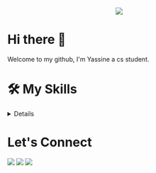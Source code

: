 <h1 align="center">
 <img src="https://user-images.githubusercontent.com/49686277/109705521-4e6b1300-7bb1-11eb-8380-48681240721a.png" />
</h1>

# Hi there 👋
<p> Welcome to my github, I'm Yassine a cs student. </p>

# 🛠️ My Skills
<details>
 
  ### Programing Language & Technologies :
 
   ![Python](https://img.shields.io/badge/python-%3776AB.svg?style=for-the-badge&logo=python&logoColor=white&color=3776AB) ![HTML](https://img.shields.io/badge/html5-%3776AB.svg?style=for-the-badge&logo=html5&logoColor=white&color=E34F26) ![CSS](https://img.shields.io/badge/css3-%1572B6.svg?style=for-the-badge&logo=css3&logoColor=white&color=1572B6) 
  ### Frameworks:
  
   <span> <img src="https://img.shields.io/badge/flask-%4479A1.svg?style=for-the-badge&logo=flask&logoColor=black&color=white"></span>  ![Bootstrap](https://img.shields.io/badge/bootstrap-%3776AB.svg?style=for-the-badge&logo=bootstrap&logoColor=white&color=563D7C)
 
    
  ### Modules & Library:
   ```Numpy, Pandas, Request, Turtle, Tkinter, Selenium Web Driver, ```

  ### Databases:
 
   ![MySQL](https://img.shields.io/badge/mysql-%4479A1.svg?style=for-the-badge&logo=mysql&logoColor=blue&color=white) ![PostgreSQL](https://img.shields.io/badge/postgresql-%4479A1.svg?style=for-the-badge&logo=postgresql&logoColor=white&color=4479A1) ![SQLite](https://img.shields.io/badge/SQLite-%4479A1.svg?style=for-the-badge&logo=sqlite&logoColor=blue&color=white) 


  ### Tools:    
   <span> <img src="https://img.shields.io/badge/git-%3776AB.svg?style=for-the-badge&logo=git&logoColor=white&color=F05032"></span>
   <span> <img src="https://img.shields.io/badge/tableau-%4479A1.svg?style=for-the-badge&logo=tableau&logoColor=white&color=orange"></span>
   <span> <img src="https://img.shields.io/badge/postman-%4479A1.svg?style=for-the-badge&logo=postman&logoColor=white&color=orange"> </span>
   <span> <img src= "https://img.shields.io/badge/power_Bi-%4479A1.svg?style=for-the-badge&logo=power-bi&logoColor=white&color=yellow"><span>
   <span> <img src="https://img.shields.io/badge/Vscode-%4479A1.svg?style=for-the-badge&logo=visualstudiocode&logoColor=blue&color=white"></span>
   <span> <img src="https://img.shields.io/badge/Pycharm-%4479A1.svg?style=for-the-badge&logo=Pycharm&logoColor=black&color=gree"></span>

</details>

# Let's Connect
[<img src = "https://img.shields.io/badge/twitter-%2320A1F1.svg?&style=for-the-badge&logo=twitter&logoColor=white">](https://twitter.com/yassine_227) [<img src="https://img.shields.io/badge/linkedin-%230077B5.svg?&style=for-the-badge&logo=linkedin&logoColor=white" />](https://www.linkedin.com/in/yassine-issoufou-7767a021a/) [<img src = "https://custom-icon-badges.demolab.com/badge/Website-4c4c51?style=for-the-badge&logo=link&logoColor=white">]()
